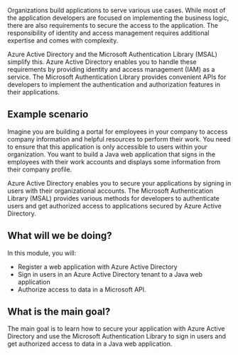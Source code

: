 Organizations build applications to serve various use cases. While most of the application developers are focused on implementing the business logic, there are also requirements to secure the access to the application. The responsibility of identity and access management requires additional expertise and comes with complexity.

Azure Active Directory and the Microsoft Authentication Library (MSAL) simplify this. Azure Active Directory enables you to handle these requirements by providing identity and access management (IAM) as a service. The Microsoft Authentication Library provides convenient APIs for developers to implement the authentication and authorization features in their applications.

## Example scenario

Imagine you are building a portal for employees in your company to access company information and helpful resources to perform their work. You need to ensure that this application is only accessible to users within your organization. You want to build a Java web application that signs in the employees with their work accounts and displays some information from their company profile.

Azure Active Directory enables you to secure your applications by signing in users with their organizational accounts. The Microsoft Authentication Library (MSAL) provides various methods for developers to authenticate users and get authorized access to applications secured by Azure Active Directory.

## What will we be doing?

In this module, you will:

- Register a web application with Azure Active Directory
- Sign in users in an Azure Active Directory tenant to a Java web application
- Authorize access to data in a Microsoft API.

## What is the main goal?

The main goal is to learn how to secure your application with Azure Active Directory and use the Microsoft Authentication Library to sign in users and get authorized access to data in a Java web application.
